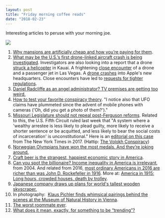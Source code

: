```yaml
---
layout: post
title: "Friday morning coffee reads"
date: "2018-02-23"
---
```


Interesting articles to peruse with your morning joe.

![](images/3b50391u-Edit-800-189x200.jpg)

1. [Why mansions are artificially cheap and how you’re paying for them](https://techforhousing.org/why-mansions-are-artificially-cheap-88a2648668c5).
2. [What may be the U.S.’s first drone-linked aircraft crash is being investigated](https://www.bloomberg.com/news/articles/2018-02-16/what-may-be-first-drone-linked-copter-crash-being-investigated). Investigators are also looking into a report that a drone [struck a helicopter](http://www.staradvertiser.com/2018/02/13/breaking-news/investigators-looking-into-report-that-drone-struck-kauai-tour-helicopter/) in Kauai. A frightening [close encounter](http://www.lasvegasnow.com/news/only-on-8-drone-flies-within-feet-of-arriving-aircraft-at-mccarran/949131909) of a drone and a passenger jet in Las Vegas. A [drone crashes](http://www.thedrive.com/aerial/18609/watch-a-drone-crash-onto-apple-park-campus-no-drone-zone) into Apple's new headquarters. Close encounters have led to [requests for tighter regulations](https://www.bloomberg.com/news/articles/2018-02-13/drone-s-close-encounter-with-airliner-spurs-call-to-tighten-laws).
3. [Daniel Radcliffe as an angel administrator? TV premises are getting too weird.](https://www.theguardian.com/tv-and-radio/tvandradioblog/2018/feb/15/daniel-radcliffe-weird-tv-tbs-steve-buscemi)
4. [How to test your favorite conspiracy theory](https://www.bloomberg.com/view/articles/2018-02-19/aliens-bigfoot-illuminati-do-conspiracy-theories-stand-up). "I notice also that UFO claims have plummeted since the advent of mobile phones with cameras ('Oh, did you get a photo of them?')."
5. [Missouri Legislature should not repeal post-Ferguson reforms](http://www.stltoday.com/opinion/columnists/missouri-legislature-should-not-repeal-post-ferguson-reforms/article_124ecc8d-3822-5a09-b7a4-811d28bdd2c9.html). Related to this, the U.S. Fifth Circuit ruled last week that "A system where a 'wealthy arrestee is less likely to plead guilty, more likely to receive a shorter sentence or be acquitted, and less likely to bear the social costs of incarceration' is unconstitutional." Here is an [editorial on this case](https://www.nytimes.com/2017/05/05/opinion/locked-up-for-being-poor.html) from The New York Times in 2017. (Hattip: [The Volokh Conspiracy](https://reason.com/volokh/2018/02/19/short-circuit-a-roundup-of-recent-federa))
6. [Norwegian Olympians have won the most medals. And they’re joking around.](https://www.wsj.com/articles/norwegian-olympians-have-won-the-most-medals-and-theyre-joking-around-1519068815)
7. [Craft beer is the strangest, happiest economic story in America](https://www.theatlantic.com/business/archive/2018/01/craft-beer-industry/550850/).
8. [Can you spot the billionaire? Income inequality in America is irrelevant](https://fee.org/articles/can-you-spot-the-billionaire/), from 2004. And related from 2016, [most ordinary Americans in 2016 are richer than was John D. Rockefeller in 1916](http://cafehayek.com/2016/02/40405.html). More at: [America in 1915: Long hours, crowded houses, death by trolley](https://www.theatlantic.com/business/archive/2016/02/america-in-1915/462360/?utm_source=nl__link8_021216).
9. [Japanese company draws up plans for world's tallest wooden skyscraper.](http://www.bbc.com/news/technology-42839463)
10. In photography:  [Klaus Pichler finds whimsical pairings behind the scenes at the Museum of Natural History in Vienna](http://www.bjp-online.com/2018/02/klaus-pichler-skeletons-in-the-closet/).
11. [The worst roommate ever](http://nymag.com/daily/intelligencer/2018/02/jamison-bachman-worst-roommate-ever.html).
12. [What does it mean, exactly, for something to be “trending”?](http://nymag.com/selectall/2018/02/trending-on-social-media-is-worthless.html?utm_source=feedburner&utm_medium=feed&utm_campaign=Feed%3A+Artsjournal+%28ArtsJournal%29)
